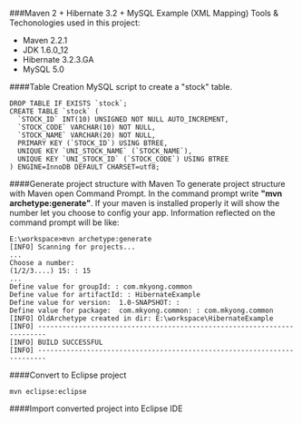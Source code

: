 ###Maven 2 + Hibernate 3.2 + MySQL Example (XML Mapping)
Tools & Techonologies used in this project:
- Maven 2.2.1
- JDK 1.6.0_12
- Hibernate 3.2.3.GA
- MySQL 5.0

####Table Creation
MySQL script to create a "stock" table.
````
DROP TABLE IF EXISTS `stock`;
CREATE TABLE `stock` (
  `STOCK_ID` INT(10) UNSIGNED NOT NULL AUTO_INCREMENT,
  `STOCK_CODE` VARCHAR(10) NOT NULL,
  `STOCK_NAME` VARCHAR(20) NOT NULL,
  PRIMARY KEY (`STOCK_ID`) USING BTREE,
  UNIQUE KEY `UNI_STOCK_NAME` (`STOCK_NAME`),
  UNIQUE KEY `UNI_STOCK_ID` (`STOCK_CODE`) USING BTREE
) ENGINE=InnoDB DEFAULT CHARSET=utf8;
````

####Generate project structure with Maven
To generate project structure with Maven open Command Prompt. In the command prompt write **"mvn archetype:generate"**. If your maven is installed properly it will show the number let you choose to config your app. Information reflected on the command prompt will be like:
````
E:\workspace>mvn archetype:generate
[INFO] Scanning for projects...
...
Choose a number:  
(1/2/3....) 15: : 15
...
Define value for groupId: : com.mkyong.common
Define value for artifactId: : HibernateExample
Define value for version:  1.0-SNAPSHOT: :
Define value for package:  com.mkyong.common: : com.mkyong.common
[INFO] OldArchetype created in dir: E:\workspace\HibernateExample
[INFO] ------------------------------------------------------------------------
[INFO] BUILD SUCCESSFUL
[INFO] ------------------------------------------------------------------------
````

####Convert to Eclipse project
````
mvn eclipse:eclipse
````
####Import converted project into Eclipse IDE